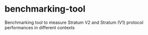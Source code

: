 # benchmarking-tool
Benchmarking tool to measure Stratum V2 and Stratum (V1) protocol performances in different contexts
